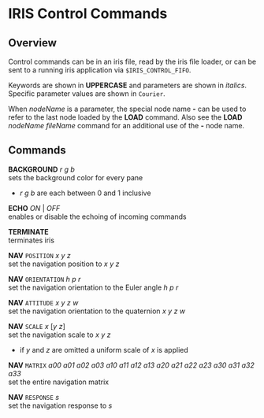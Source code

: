 IRIS Control Commands
=====================

## Overview

Control commands can be in an iris file, read by the iris file loader, or can
be sent to a running iris application via `$IRIS_CONTROL_FIFO`.

Keywords are shown in **UPPERCASE** and parameters are shown in _italics_.
Specific parameter values are shown in `Courier`.

When _nodeName_ is a parameter, the special node name **-** can be used to
refer to the last node loaded by the **LOAD** command. Also see the **LOAD**
_nodeName_ _fileName_ command for an additional use of the **-** node name.

## Commands

**BACKGROUND** _r g b_  
sets the background color for every pane
- _r g b_ are each between 0 and 1 inclusive

**ECHO** _ON_ | _OFF_  
enables or disable the echoing of incoming commands

**TERMINATE**  
terminates iris

**NAV** `POSITION` _x y z_  
set the navigation position to _x y z_

**NAV** `ORIENTATION` _h p r_  
set the navigation orientation to the Euler angle _h p r_

**NAV** `ATTITUDE` _x y z w_  
set the navigation orientation to the quaternion _x y z w_

**NAV** `SCALE` _x_ [_y z_]  
set the navigation scale to _x y z_
- if _y_ and _z_ are omitted a uniform scale of _x_ is applied

**NAV** `MATRIX` _a00 a01 a02 a03 a10 a11 a12 a13 a20 a21 a22 a23 a30 a31 a32 a33_  
set the entire navigation matrix

**NAV** `RESPONSE` _s_  
set the navigation response to _s_
